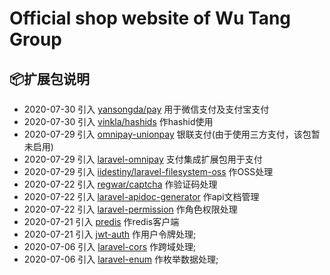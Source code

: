 # Official shop website of Wu Tang Group

## 📦扩展包说明
* 2020-07-30 引入 [yansongda/pay](https://github.com/yansongda/pay) 用于微信支付及支付宝支付
* 2020-07-30 引入 [vinkla/hashids](https://github.com/vinkla/hashids) 作hashid使用
* 2020-07-29 引入 [omnipay-unionpay](https://github.com/lokielse/omnipay-unionpay) 银联支付(由于使用三方支付，该包暂未启用)
* 2020-07-29 引入 [laravel-omnipay](https://github.com/ignited/laravel-omnipay) 支付集成扩展包用于支付
* 2020-07-29 引入 [iidestiny/laravel-filesystem-oss](https://github.com/iiDestiny/laravel-filesystem-oss) 作OSS处理
* 2020-07-22 引入 [regwar/captcha](https://github.com/Gregwar/Captcha) 作验证码处理
* 2020-07-22 引入 [laravel-apidoc-generator](https://github.com/mpociot/laravel-apidoc-generator) 作api文档管理
* 2020-07-22 引入 [laravel-permission](https://github.com/spatie/laravel-permission) 作角色权限处理
* 2020-07-21 引入 [predis](https://github.com/nrk/predis) 作redis客户端
* 2020-07-21 引入 [jwt-auth](https://github.com/tymondesigns/jwt-auth) 作用户令牌处理; 
* 2020-07-06 引入 [laravel-cors](https://github.com/fruitcake/laravel-cors) 作跨域处理;
* 2020-07-06 引入 [laravel-enum](https://github.com/BenSampo/laravel-enum) 作枚举数据处理;